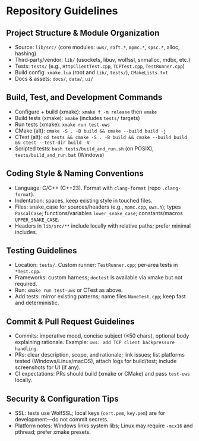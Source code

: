 # Repository Guidelines

## Project Structure & Module Organization
- Source: `lib/src/` (core modules: `uws/`, `raft.*`, `mpmc.*`, `spsc.*`, alloc, hashing)
- Third‑party/vendor: `lib/` (usockets, libuv, wolfssl, snmalloc, mdbx, etc.)
- Tests: `tests/` (e.g., `HttpClientTest.cpp`, `TCPTest.cpp`, `TestRunner.cpp`)
- Build config: `xmake.lua` (root and `lib/`, `tests/`), `CMakeLists.txt`
- Docs & assets: `docs/`, `data/`, `ui/`

## Build, Test, and Development Commands
- Configure + build (xmake): `xmake f -m release` then `xmake`
- Build tests (xmake): `xmake` (includes `tests/` targets)
- Run tests (xmake): `xmake run test-uws`
- CMake (alt): `cmake -S . -B build && cmake --build build -j`
- CTest (alt): `cd tests && cmake -S . -B build && cmake --build build && ctest --test-dir build -V`
- Scripted tests: `bash tests/build_and_run.sh` (on POSIX), `tests/build_and_run.bat` (Windows)

## Coding Style & Naming Conventions
- Language: C/C++ (C++23). Format with `clang-format` (repo `.clang-format`).
- Indentation: spaces, keep existing style in touched files.
- Files: snake_case for sources/headers (e.g., `mpmc.cpp`, `uws.h`); types `PascalCase`; functions/variables `lower_snake_case`; constants/macros `UPPER_SNAKE_CASE`.
- Headers in `lib/src/**` include locally with relative paths; prefer minimal includes.

## Testing Guidelines
- Location: `tests/`. Custom runner: `TestRunner.cpp`; per‑area tests in `*Test.cpp`.
- Frameworks: custom harness; `doctest` is available via xmake but not required.
- Run: `xmake run test-uws` or CTest as above.
- Add tests: mirror existing patterns; name files `NameTest.cpp`; keep fast and deterministic.

## Commit & Pull Request Guidelines
- Commits: imperative mood, concise subject (≤50 chars), optional body explaining rationale. Example: `uws: add TCP client backpressure handling`.
- PRs: clear description, scope, and rationale; link issues; list platforms tested (Windows/Linux/macOS), attach logs for build/test; include screenshots for UI (if any).
- CI expectations: PRs should build (xmake or CMake) and pass `test-uws` locally.

## Security & Configuration Tips
- SSL: tests use WolfSSL; local keys (`cert.pem`, `key.pem`) are for development—do not commit secrets.
- Platform notes: Windows links system libs; Linux may require `-mcx16` and pthread; prefer xmake presets.
